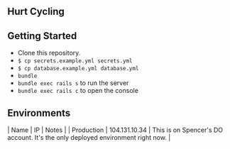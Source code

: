 ## Hurt Cycling

## Getting Started

* Clone this repository.
* `$ cp secrets.example.yml secrets.yml`
* `$ cp database.example.yml database.yml`
* `bundle`
* `bundle exec rails s` to run the server
* `bundle exec rails c` to open the console

## Environments

| Name | IP | Notes |
| Production | 104.131.10.34 | This is on Spencer's DO account. It's the only deployed environment right now. |

